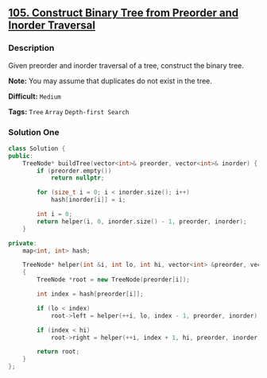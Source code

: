 ## [105. Construct Binary Tree from Preorder and Inorder Traversal](https://leetcode.com/problems/construct-binary-tree-from-preorder-and-inorder-traversal/description/)

### Description

Given preorder and inorder traversal of a tree, construct the binary tree.

**Note:**
You may assume that duplicates do not exist in the tree.



**Difficult:** `Medium`

**Tags:** `Tree` `Array` `Depth-first Search`



### Solution One

```c++
class Solution {
public:
    TreeNode* buildTree(vector<int>& preorder, vector<int>& inorder) {
        if (preorder.empty())
            return nullptr;

        for (size_t i = 0; i < inorder.size(); i++)
            hash[inorder[i]] = i;

        int i = 0;
        return helper(i, 0, inorder.size() - 1, preorder, inorder);
    }

private:
    map<int, int> hash;

    TreeNode* helper(int &i, int lo, int hi, vector<int> &preorder, vector<int> &inorder)
    {
        TreeNode *root = new TreeNode(preorder[i]);

        int index = hash[preorder[i]];

        if (lo < index)
            root->left = helper(++i, lo, index - 1, preorder, inorder);

        if (index < hi)
            root->right = helper(++i, index + 1, hi, preorder, inorder);

        return root;
    }
};
```

